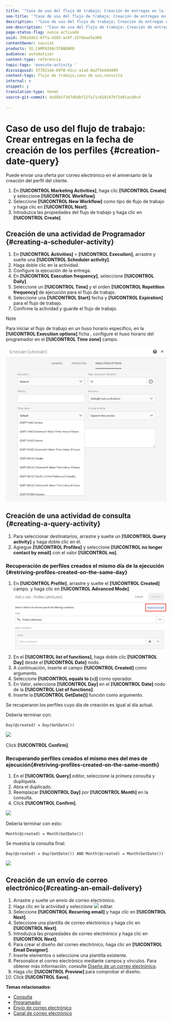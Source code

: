 ```yaml
---
title: '"Caso de uso del flujo de trabajo: Creación de entregas en la fecha de creación del perfil"'
seo-title: '"Caso de uso del flujo de trabajo: Creación de entregas en la fecha de creación del perfil"'
description: '"Caso de uso del flujo de trabajo: Creación de entregas en la fecha de creación del perfil"'
seo-description: '"Caso de uso del flujo de trabajo: Creación de entregas en la fecha de creación del perfil"'
page-status-flag: nunca activado
uuid: 396a3de1-6ffa-4385-ac9f-15fdeae5a366
contentOwner: sauviat
products: SG_CAMPAIGN/STANDARD
audience: automatizar
content-type: referencia
topic-tags: 'execute-activity '
discoiquuid: 377821e6-69f8-41cc-a1ad-8a2f5ed4d409
context-tags: flujo de trabajo,caso de uso,consulta
internal: n
snippet: y
translation-type: tm+mt
source-git-commit: 4a38b1f3d7d6dbf12fa71c819147bf2d91acb0c4

---
```



# Caso de uso del flujo de trabajo: Crear entregas en la fecha de creación de los perfiles {#creation-date-query}

Puede enviar una oferta por correo electrónico en el aniversario de la creación del perfil del cliente.

1. En **[!UICONTROL Marketing Activities]**, haga clic **[!UICONTROL Create]** y seleccione **[!UICONTROL Workflow]**.
1. Seleccione **[!UICONTROL New Workflow]** como tipo de flujo de trabajo y haga clic en **[!UICONTROL Next]**.
1. Introduzca las propiedades del flujo de trabajo y haga clic en **[!UICONTROL Create]**.

## Creación de una actividad de Programador {#creating-a-scheduler-activity}

1. En **[!UICONTROL Activities]** &gt; **[!UICONTROL Execution]**, arrastre y suelte una **[!UICONTROL Scheduler activity]**.
1. Haga doble clic en la actividad.
1. Configure la ejecución de la entrega.
1. En **[!UICONTROL Execution frequency]**, seleccione **[!UICONTROL Daily]**.
1. Seleccione un **[!UICONTROL Time]** y el orden **[!UICONTROL Repetition frequency]** de ejecución para el flujo de trabajo.
1. Seleccione una **[!UICONTROL Start]** fecha y **[!UICONTROL Expiration]** para el flujo de trabajo.
1. Confirme la actividad y guarde el flujo de trabajo.

>[!NOTE]
>
>Para iniciar el flujo de trabajo en un huso horario específico, en la **[!UICONTROL Execution options]** ficha , configure el huso horario del programador en el **[!UICONTROL Time zone]** campo.

![](assets/time_zone.png)

## Creación de una actividad de consulta {#creating-a-query-activity}

1. Para seleccionar destinatarios, arrastre y suelte un **[!UICONTROL Query activity]** y haga doble clic en él.
1. Agregue **[!UICONTROL Profiles]** y seleccione **[!UICONTROL no longer contact by email]** con el valor **[!UICONTROL no]**.

### Recuperación de perfiles creados el mismo día de la ejecución {#retriving-profiles-created-on-the-same-day}

1. En **[!UICONTROL Profile]**, arrastre y suelte el **[!UICONTROL Created]** campo. y haga clic en **[!UICONTROL Advanced Mode]**.
   ![](assets/advanced_mode.png)
1. En el **[!UICONTROL list of functions]**, haga doble clic **[!UICONTROL Day]** desde el **[!UICONTROL Date]** nodo.
1. A continuación, inserte el campo **[!UICONTROL Created]** como argumento.
1. Seleccione **[!UICONTROL equals to (=)]** como operador.
1. En Valor, seleccione **[!UICONTROL Day]** en el **[!UICONTROL Date]** nodo de la **[!UICONTROL List of functions]**.
1. Inserte la **[!UICONTROL GetDate()]** función como argumento.

Se recuperaron los perfiles cuyo día de creación es igual al día actual.

Debería terminar con:

```Day(@created) = Day(GetDate())```

![](assets/day_creation_query.png)

Click **[!UICONTROL Confirm]**.

### Recuperando perfiles creados el mismo mes del mes de ejecución{#retriving-profiles-created-on-the-same-month}

1. En el **[!UICONTROL Query]** editor, seleccione la primera consulta y duplíquela.
1. Abra el duplicado.
1. Reemplazar **[!UICONTROL Day]** por **[!UICONTROL Month]** en la consulta.
1. Click **[!UICONTROL Confirm]**.

![](assets/month_rule.png)

Debería terminar con esto:

``` Month(@created) = Month(GetDate()) ```

Se muestra la consulta final:

```Day(@created) = Day(GetDate()) AND Month(@created) = Month(GetDate())```

![](assets/expression_editor_1.png)

## Creación de un envío de correo electrónico{#creating-an-email-delivery}

1. Arrastre y suelte un envío de correo electrónico.
1. Haga clic en la actividad y seleccione ![](assets/edit_darkgrey-24px.png) editar.
1. Seleccione **[!UICONTROL Recurring email]** y haga clic en **[!UICONTROL Next]**.
1. Seleccione una plantilla de correo electrónico y haga clic en **[!UICONTROL Next]**.
1. Introduzca las propiedades de correo electrónico y haga clic en **[!UICONTROL Next]**.
1. Para crear el diseño del correo electrónico, haga clic en **[!UICONTROL Email Designer]**.
1. Inserte elementos o seleccione una plantilla existente.
1. Personalice el correo electrónico mediante campos y vínculos.
Para obtener más información, consulte [Diseño de un correo electrónico](../../designing/using/designing-from-scratch.md#designing-an-email-content-from-scratch).
1. Haga clic **[!UICONTROL Preview]** para comprobar el diseño.
1. Click **[!UICONTROL Save]**.

**Temas relacionados:**

* [Consulta](../../automating/using/query.md)
* [Programador](../../automating/using/scheduler.md)
* [Envío de correo electrónico](../../automating/using/email-delivery.md)
* [Canal de correo electrónico](../../channels/using/creating-an-email.md)
